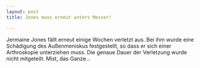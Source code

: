 ```yaml
---
layout: post
title: Jones muss erneut unters Messer!

---
```


Jermaine Jones fällt erneut einige Wochen verletzt aus. Bei ihm wurde eine Schädigung des Außenmeniskus festgestellt, so dass er sich einer Arthroskopie unterziehen muss. Die genaue Dauer der Verletzung wurde nicht mitgeteilt. Mist, das Ganze...



